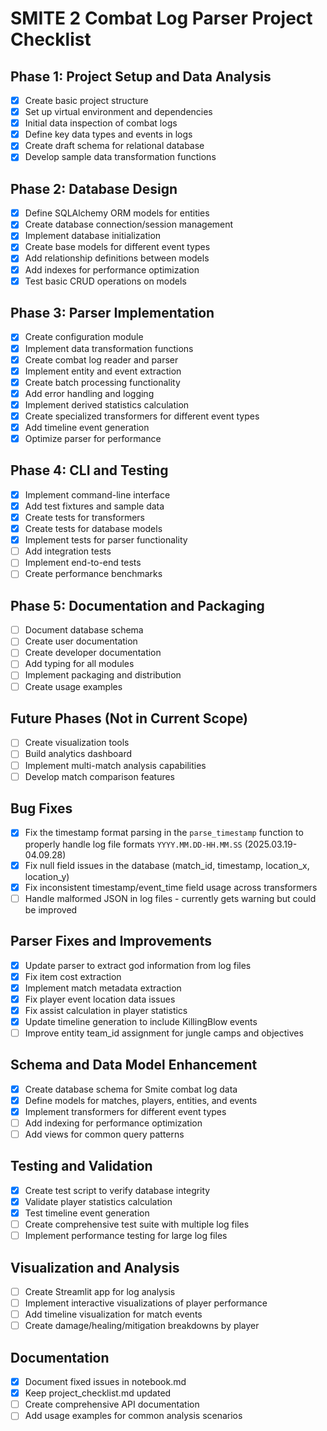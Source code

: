 # SMITE 2 Combat Log Parser Project Checklist

## Phase 1: Project Setup and Data Analysis

- [x] Create basic project structure
- [x] Set up virtual environment and dependencies
- [x] Initial data inspection of combat logs
- [x] Define key data types and events in logs
- [x] Create draft schema for relational database
- [x] Develop sample data transformation functions

## Phase 2: Database Design

- [x] Define SQLAlchemy ORM models for entities
- [x] Create database connection/session management
- [x] Implement database initialization
- [x] Create base models for different event types
- [x] Add relationship definitions between models
- [x] Add indexes for performance optimization
- [x] Test basic CRUD operations on models

## Phase 3: Parser Implementation

- [x] Create configuration module
- [x] Implement data transformation functions
- [x] Create combat log reader and parser
- [x] Implement entity and event extraction
- [x] Create batch processing functionality 
- [x] Add error handling and logging
- [x] Implement derived statistics calculation
- [x] Create specialized transformers for different event types
- [x] Add timeline event generation
- [x] Optimize parser for performance

## Phase 4: CLI and Testing

- [x] Implement command-line interface 
- [x] Add test fixtures and sample data
- [x] Create tests for transformers
- [x] Create tests for database models
- [x] Implement tests for parser functionality
- [ ] Add integration tests
- [ ] Implement end-to-end tests
- [ ] Create performance benchmarks

## Phase 5: Documentation and Packaging

- [ ] Document database schema
- [ ] Create user documentation
- [ ] Create developer documentation
- [ ] Add typing for all modules
- [ ] Implement packaging and distribution
- [ ] Create usage examples

## Future Phases (Not in Current Scope)
- [ ] Create visualization tools
- [ ] Build analytics dashboard
- [ ] Implement multi-match analysis capabilities
- [ ] Develop match comparison features

## Bug Fixes

- [x] Fix the timestamp format parsing in the `parse_timestamp` function to properly handle log file formats `YYYY.MM.DD-HH.MM.SS` (2025.03.19-04.09.28)
- [x] Fix null field issues in the database (match_id, timestamp, location_x, location_y)
- [x] Fix inconsistent timestamp/event_time field usage across transformers
- [ ] Handle malformed JSON in log files - currently gets warning but could be improved

## Parser Fixes and Improvements
- [x] Update parser to extract god information from log files
- [x] Fix item cost extraction
- [x] Implement match metadata extraction
- [x] Fix player event location data issues
- [x] Fix assist calculation in player statistics
- [x] Update timeline generation to include KillingBlow events
- [ ] Improve entity team_id assignment for jungle camps and objectives

## Schema and Data Model Enhancement
- [x] Create database schema for Smite combat log data
- [x] Define models for matches, players, entities, and events
- [x] Implement transformers for different event types
- [ ] Add indexing for performance optimization
- [ ] Add views for common query patterns

## Testing and Validation
- [x] Create test script to verify database integrity
- [x] Validate player statistics calculation
- [x] Test timeline event generation
- [ ] Create comprehensive test suite with multiple log files
- [ ] Implement performance testing for large log files

## Visualization and Analysis
- [ ] Create Streamlit app for log analysis
- [ ] Implement interactive visualizations of player performance
- [ ] Add timeline visualization for match events
- [ ] Create damage/healing/mitigation breakdowns by player

## Documentation
- [x] Document fixed issues in notebook.md
- [x] Keep project_checklist.md updated
- [ ] Create comprehensive API documentation
- [ ] Add usage examples for common analysis scenarios 